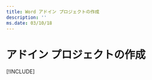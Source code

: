 ```yaml
---
title: Word アドイン プロジェクトの作成
description: ''
ms.date: 03/10/18
---
```



# <a name="create-your-add-in-project"></a>アドイン プロジェクトの作成

[!INCLUDE[](../includes/word-tutorial-setup.md)]